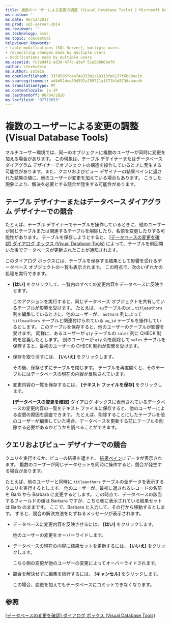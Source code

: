 ```yaml
---
title: 複数のユーザーによる変更の調整 (Visual Database Tools) | Microsoft Docs
ms.custom: ''
ms.date: 06/13/2017
ms.prod: sql-server-2014
ms.reviewer: ''
ms.technology: ssms
ms.topic: conceptual
helpviewer_keywords:
- table modifications [SQL Server], multiple users
- reconciling changes made by multiple users
- modifications made by multiple users
ms.assetid: fc7ed4f2-ad3d-47fc-a3ef-51e5bb069ef0
author: stevestein
ms.author: sstein
ms.openlocfilehash: 337d505fce474a33301c18313fe6137f6bc0ec1b
ms.sourcegitcommit: ad4d92dce894592a259721a1571b1d8736abacdb
ms.translationtype: MT
ms.contentlocale: ja-JP
ms.lasthandoff: 08/04/2020
ms.locfileid: "87713653"
---
```

# <a name="reconcile-changes-made-by-multiple-users-visual-database-tools"></a>複数のユーザーによる変更の調整 (Visual Database Tools)
  マルチユーザー環境では、同一のオブジェクトに複数のユーザーが同時に変更を加える場合があります。 この現象は、テーブル デザイナーまたはデータベース ダイアグラム デザイナーでオブジェクトの構造を操作しているときに発生する可能性があります。また、クエリおよびビュー デザイナーの結果ペインに返された結果の値に、他のユーザーが変更を加えている場合もあります。 こうした現象により、解決を必要とする競合が発生する可能性があります。  
  
## <a name="conflicts-in-the-table-or-database-diagram-designers"></a>テーブル デザイナーまたはデータベース ダイアグラム デザイナーでの競合  
 たとえば、テーブル デザイナーでテーブルを操作しているときに、他のユーザーが同じテーブルまたは関連するテーブルを削除したり、名前を変更したりする可能性があります。 テーブルを保存しようとすると、 [[データベースの変更を確認] ダイアログ ボックス (Visual Database Tools)](visual-database-tools.md) によって、テーブルを前回開いた後でデータベースが更新されたことが通知されます。  
  
 このダイアログ ボックスには、テーブルを保存する結果として影響を受けるデータベース オブジェクトの一覧も表示されます。 この時点で、次のいずれかの処理を実行できます。  
  
-   **[はい]** をクリックして、一覧内のすべての変更内容をデータベースに反映させます。  
  
     このアクションを実行すると、同じデータベース オブジェクトを共有しているテーブルが影響を受けます。 たとえば、 `au`テーブルの`id` _ `titleauthors` 列を編集しているときに、他のユーザーが、 `authors` 列によって `titleauthors` テーブルと関連付けられている `au`\_`id` テーブルを操作しているとします。 このテーブルを保存すると、他のユーザーのテーブルが影響を受けます。 同様に、あるユーザーが `qty` テーブルの `sales` 列に CHECK 制約を定義したとします。 別のユーザーが `qty` 列を削除して `sales` テーブルを保存すると、最初のユーザーの CHECK 制約が影響を受けます。  
  
-   保存を取り消すには、 **[いいえ]** をクリックします。  
  
     その後、保存せずにテーブルを閉じます。 テーブルを再度開くと、そのテーブルにはデータベースの現在の内容が反映されています。  
  
-   変更内容の一覧を保存するには、 **[テキスト ファイルを保存]** をクリックします。  
  
     **[データベースの変更を確認]** ダイアログ ボックスに表示されているデータベースの変更内容の一覧をテキスト ファイルに保存すると、他のユーザーによる変更の原因を調査できます。 たとえば、削除することにしたテーブルを他のユーザーが編集していた場合、データベースを更新する前にテーブルを削除する必要があるかどうかを調べることができます。  
  
## <a name="conflicts-in-the-query-and-view-designer"></a>クエリおよびビュー デザイナーでの競合  
 クエリを実行するか、ビューの結果を返すと、 [結果ペイン](results-pane-visual-database-tools.md)にデータが表示されます。 複数のユーザーが同じデータセットを同時に操作すると、競合が発生する場合があります。  
  
 たとえば、他のユーザーと同時に `titleauthors` テーブルの全データを表示するクエリを実行するとします。 他のユーザーが、最初に返されるレコードの名前を Barb から Barbara に変更するとします。 この時点で、データベースの該当するフィールドの値は Barbara ですが、こちら側に表示されている結果セットは Barb のままです。 ここで、Barbara と入力して、その行から移動するとします。 すると、競合の解決方法をたずねるメッセージが表示されます。  
  
-   データベースに変更内容を反映させるには、 **[はい]** をクリックします。  
  
     他のユーザーの変更をオーバーライドします。  
  
-   データベースの現在の内容に結果セットを更新するには、 **[いいえ]** をクリックします。  
  
     こちら側の変更が他のユーザーの変更によってオーバーライドされます。  
  
-   競合を解決せずに編集を続行するには、 **[キャンセル]** をクリックします。  
  
     この場合、変更を加えてもデータベースにコミットできなくなります。  
  
## <a name="see-also"></a>参照  
 [[データベースの変更を確認] ダイアログ ボックス (Visual Database Tools)](visual-database-tools.md)  
  
  

